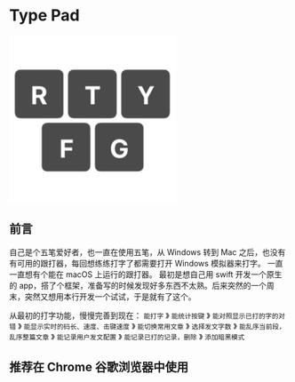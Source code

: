 # Type Pad

<img width="300" src="img/logo.png"/>

## 前言
自己是个五笔爱好者，也一直在使用五笔，从 Windows 转到 Mac 之后，也没有有可用的跟打器，每回想练练打字了都需要打开 Windows 模拟器来打字。
一直一直想有个能在 macOS 上运行的跟打器。
最初是想自己用 swift 开发一个原生的 app，搭了个框架，准备写的时候发现好多东西不太熟。后来突然的一个周末，突然又想用本行开发一个试试，于是就有了这个。

从最初的打字功能，慢慢完善到现在：
`能打字` 》 `能统计按键` 》 `能对照显示已打的字的对错` 》 `能显示实时的码长、速度、击键速度` 》 `能切换常用文章` 》 `选择发文字数` 》 `能乱序当前段，乱序整篇文章` 》 
`能记录用户发文配置` 》 `能记录已打的记录，删除` 》 `添加暗黑模式`

## 推荐在 Chrome 谷歌浏览器中使用